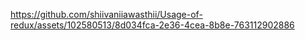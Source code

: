 

https://github.com/shiivaniiawasthii/Usage-of-redux/assets/102580513/8d034fca-2e36-4cea-8b8e-763112902886

